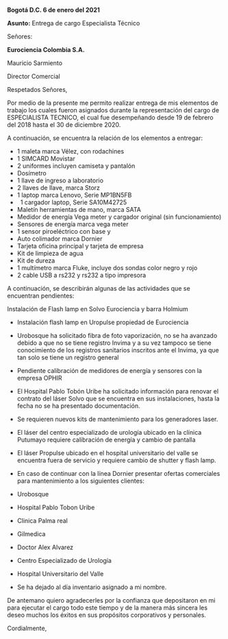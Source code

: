 ﻿**Bogotá D.C. 6 de enero del 2021**



**Asunto:** Entrega de cargo Especialista Técnico

Señores:

**Eurociencia Colombia S.A.**

Mauricio Sarmiento

Director Comercial

Respetados Señores,

Por medio de la presente me permito realizar entrega de mis elementos de trabajo los cuales fueron asignados durante la representación del cargo de ESPECIALISTA TECNICO, el cual fue desempeñando desde 19 de febrero del 2018 hasta el 30 de diciembre 2020.

A continuación, se encuentra la relación de los elementos a entregar:

- 1 maleta marca Vélez, con rodachines  
- 1 SIMCARD Movistar
- 2 uniformes incluyen camiseta y pantalón
- Dosímetro
- 1 llave de ingreso a laboratorio 
- 2 llaves de llave, marca Storz 
- 1 laptop marca Lenovo, Serie MP1BN5FB
- ` `1 cargador laptop, Serie SA10M42725
- Maletín herramientas de mano, marca SATA 
- Medidor de energía Vega meter y cargador original (sin funcionamiento)
- Sensores de energía marca vega meter
- 1 sensor piroeléctrico con base y 
- Auto colimador marca Dornier 
- Tarjeta oficina principal y tarjeta de empresa 
- Kit de limpieza de agua 
- Kit de dureza
- 1 multímetro marca Fluke, incluye dos sondas color negro y rojo
- 2 cable USB a rs232 y rs232 a tipo impresora 


A continuación, se describirán algunas de las actividades que se encuentran pendientes:

Instalación de Flash lamp en Solvo Eurociencia y barra Holmium

- Instalación flash lamp en Uropulse propiedad de Eurociencia
- Urobosque ha solicitado fibra de foto vaporización, no se ha avanzado debido a que no se tiene registro Invima y a su vez tampoco se tiene conocimiento de los registros sanitarios inscritos ante el Invima, ya que tan solo se tiene un registro general
- Pendiente calibración de medidores de energía y sensores con la empresa OPHIR
- El Hospital Pablo Tobón Uribe ha solicitado información para renovar el contrato del láser Solvo que se encuentra en sus instalaciones, hasta la fecha no se ha presentado documentación. 
- Se requieren nuevos kits de mantenimiento para los generadores laser.
- El láser del centro especializado de urología ubicado en la clínica Putumayo requiere calibración de energía y cambio de pantalla
- El láser Propulse ubicado en el hospital universitario del valle se encuentra fuera de servicio y requiere cambio de shutter y flash lamp.
- En caso de continuar con la línea Dornier presentar ofertas comerciales para mantenimiento a los siguientes clientes:
- Urobosque
- Hospital Pablo Tobon Uribe
- Clinica Palma real
- Gilmedica
- Doctor Alex Alvarez
- Centro Especializado de Urología
- Hospital Universitario del Valle

- Se ha dejado al día inventario asignado a mi nombre. 

De antemano quiero agradecerles por la confianza que depositaron en mi para ejecutar el cargo todo este tiempo y de la manera más sincera les deseo muchos los éxitos en sus propósitos corporativos y personales.

Cordialmente, 
